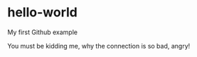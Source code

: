 # hello-world
My first Github example

You must be kidding me, why the connection is so bad, angry!
